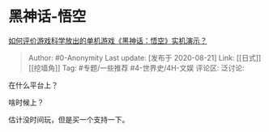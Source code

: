 # 黑神话-悟空
[如何评价游戏科学放出的单机游戏《黑神话：悟空》实机演示？](https://www.zhihu.com/question/415822945/answer/1422953059)

> Author: #0-Anonymity
> Last update: [发布于 2020-08-21]
> Link: [[日式]] [[挖墙角]]
> Tag: #专题/一些推荐 #4-世界史/4H-文娱
> 评论区:
> 泛讨论:

在什么平台上？

啥时候上？

估计没时间玩，但是买一个支持一下。
